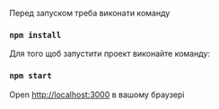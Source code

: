 Перед запуском треба виконати команду 

### `npm install`

Для того щоб запустити проект виконайте команду: 

### `npm start`

Open [http://localhost:3000](http://localhost:3000) в вашому браузері


